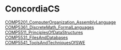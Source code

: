 # ConcordiaCS
[COMP5201_ComputerOrganization_AssemblyLanguage](./COMP5201/) \
[COMP5361_DiscreteMath_FormalLanguages](./COMP5361/) \
[COMP5511_PrinciplesOfDataStructures](./COMP5511/) \
[COMP5531_FilesAndDatabases](./COMP5531/) \
[COMP5541_ToolsAndTechniquesOfSWE](https://github.com/PaoloJr/COMP5541-CarDealershipSystem)